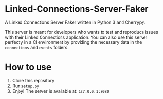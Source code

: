 # Linked-Connections-Server-Faker

A Linked Connections Server Faker written in Python 3 and Cherrypy.

This server is meant for developers who wants to test and reproduce issues with their Linked Connections application.
You can also use this server perfectly in a CI environment by providing the necessary data in the `connections` and `events` folders.

# How to use

1. Clone this repository
2. Run `setup.py`
3. Enjoy! The server is available at: `127.0.0.1:8080`

